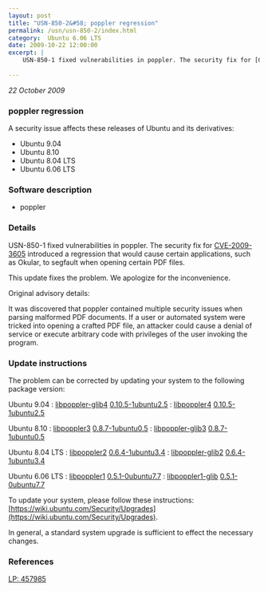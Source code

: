 ```yaml
---
layout: post
title: "USN-850-2&#58; poppler regression"
permalink: /usn/usn-850-2/index.html
category:  Ubuntu 6.06 LTS
date: 2009-10-22 12:00:00
excerpt: |
    USN-850-1 fixed vulnerabilities in poppler. The security fix for [CVE-2009-3605](http://people.ubuntu.com/~ubuntu-security/cve/CVE-2009-3605) introduced a regression that would cause certain applications, such as Okular, to segfault when opening certain PDF files.
    
--- 
```

 
 

*22 October 2009*

### poppler regression

A security issue affects these releases of Ubuntu and its derivatives:

* Ubuntu 9.04
* Ubuntu 8.10
* Ubuntu 8.04 LTS
* Ubuntu 6.06 LTS

### Software description

* poppler 

### Details

USN-850-1 fixed vulnerabilities in poppler. The security fix for [CVE-2009-3605](http://people.ubuntu.com/~ubuntu-security/cve/CVE-2009-3605) introduced a regression that would cause certain applications, such as Okular, to segfault when opening certain PDF files.

This update fixes the problem. We apologize for the inconvenience.

Original advisory details:

 It was discovered that poppler contained multiple security issues when parsing malformed PDF documents. If a user or automated system were tricked into opening a crafted PDF file, an attacker could cause a denial of service or execute arbitrary code with privileges of the user invoking the program. 

### Update instructions

The problem can be corrected by updating your system to the following package version:

Ubuntu 9.04
 : [libpoppler-glib4](https://launchpad.net/ubuntu/+source/poppler) <span> [0.10.5-1ubuntu2.5](https://launchpad.net/ubuntu/+source/poppler/0.10.5-1ubuntu2.5) </span> 
 : [libpoppler4](https://launchpad.net/ubuntu/+source/poppler) <span> [0.10.5-1ubuntu2.5](https://launchpad.net/ubuntu/+source/poppler/0.10.5-1ubuntu2.5) </span> 

Ubuntu 8.10
 : [libpoppler3](https://launchpad.net/ubuntu/+source/poppler) <span> [0.8.7-1ubuntu0.5](https://launchpad.net/ubuntu/+source/poppler/0.8.7-1ubuntu0.5) </span> 
 : [libpoppler-glib3](https://launchpad.net/ubuntu/+source/poppler) <span> [0.8.7-1ubuntu0.5](https://launchpad.net/ubuntu/+source/poppler/0.8.7-1ubuntu0.5) </span> 

Ubuntu 8.04 LTS
 : [libpoppler2](https://launchpad.net/ubuntu/+source/poppler) <span> [0.6.4-1ubuntu3.4](https://launchpad.net/ubuntu/+source/poppler/0.6.4-1ubuntu3.4) </span> 
 : [libpoppler-glib2](https://launchpad.net/ubuntu/+source/poppler) <span> [0.6.4-1ubuntu3.4](https://launchpad.net/ubuntu/+source/poppler/0.6.4-1ubuntu3.4) </span> 

Ubuntu 6.06 LTS
 : [libpoppler1](https://launchpad.net/ubuntu/+source/poppler) <span> [0.5.1-0ubuntu7.7](https://launchpad.net/ubuntu/+source/poppler/0.5.1-0ubuntu7.7) </span> 
 : [libpoppler1-glib](https://launchpad.net/ubuntu/+source/poppler) <span> [0.5.1-0ubuntu7.7](https://launchpad.net/ubuntu/+source/poppler/0.5.1-0ubuntu7.7) </span> 

To update your system, please follow these instructions: [https://wiki.ubuntu.com/Security/Upgrades](https://wiki.ubuntu.com/Security/Upgrades).

In general, a standard system upgrade is sufficient to effect the necessary changes. 

### References

 
 [LP: 457985](https://launchpad.net/bugs/457985)
 

